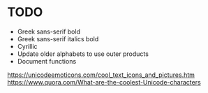 # TODO

- Greek sans-serif bold
- Greek sans-serif italics bold
- Cyrillic
- Update older alphabets to use outer products
- Document functions

https://unicodeemoticons.com/cool_text_icons_and_pictures.htm
https://www.quora.com/What-are-the-coolest-Unicode-characters